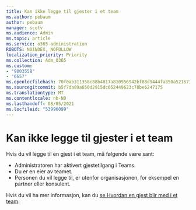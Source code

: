 ```yaml
---
title: Kan ikke legge til gjester i et team
ms.author: pebaum
author: pebaum
manager: scotv
ms.audience: Admin
ms.topic: article
ms.service: o365-administration
ROBOTS: NOINDEX, NOFOLLOW
localization_priority: Priority
ms.collection: Adm_O365
ms.custom:
- "9003558"
- "6657"
ms.openlocfilehash: 70f0ab311358c88b4817a810956942bf88d9444fa850a5216736eb657189d5a5
ms.sourcegitcommit: b5f7da89a650d2915dc652449623c78be6247175
ms.translationtype: MT
ms.contentlocale: nb-NO
ms.lasthandoff: 08/05/2021
ms.locfileid: "53996099"
---
```

# <a name="cant-add-guests-to-a-team"></a>Kan ikke legge til gjester i et team

Hvis du vil legge til en gjest i et team, må følgende være sant:  

- Administratoren har aktivert gjestetilgang i Teams.
- Du er en eier av teamet.
- Personen du vil legge til, er utenfor organisasjonen, for eksempel en partner eller konsulent.

Hvis du vil ha mer informasjon, kan du  [se Hvordan en gjest blir med i et team](https://docs.microsoft.com/MicrosoftTeams/guest-joins).